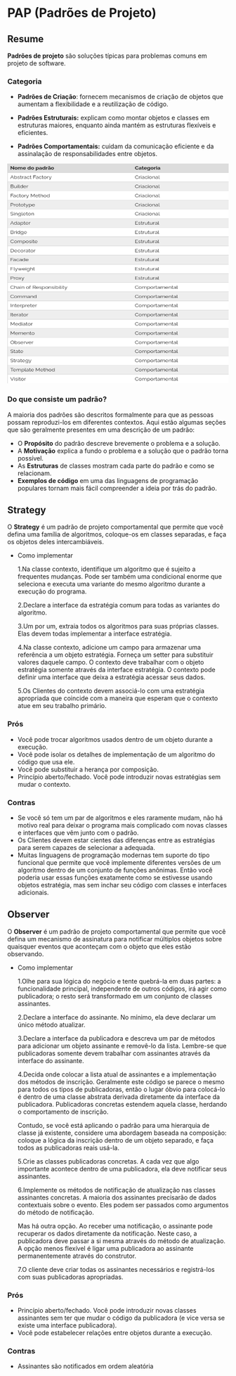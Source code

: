 # PAP (Padrões de Projeto)

## Resume
**Padrões de projeto** são soluções típicas para problemas comuns em projeto de software.

### Categoria
- **Padrões de Criação**: fornecem mecanismos de criação de objetos que aumentam a flexibilidade e a reutilização de código.
  
- **Padrões Estruturais:** explicam como montar objetos e classes em estruturas maiores, enquanto ainda mantém as estruturas flexíveis e eficientes.
  
- **Padrões Comportamentais:**  cuidam da comunicação eficiente e da assinalação de responsabilidades entre objetos.
  
<p align="center">
  <img width="550" height="500" src="padroesdeprojeto.png">
</p>

### Do que consiste um padrão?
A maioria dos padrões são descritos formalmente para que as pessoas possam reproduzi-los em diferentes contextos. Aqui estão algumas seções que são geralmente presentes em uma descrição de um padrão:
 - O **Propósito** do padrão descreve brevemente o problema e a solução.
 - A **Motivação** explica a fundo o problema e a solução que o padrão torna possível.
 - As **Estruturas** de classes mostram cada parte do padrão e como se relacionam.
 - **Exemplos de código** em uma das linguagens de programação populares tornam mais fácil compreender a ideia por trás do padrão.

## Strategy
O **Strategy** é um padrão de projeto comportamental que permite que você defina uma família de algoritmos, coloque-os em classes separadas, e faça os objetos deles intercambiáveis.

- Como implementar

    1.Na classe contexto, identifique um algoritmo que é sujeito a frequentes mudanças. Pode ser também uma condicional enorme que seleciona e executa uma variante do mesmo algoritmo durante a execução do programa.

    2.Declare a interface da estratégia comum para todas as variantes do algoritmo.

    3.Um por um, extraia todos os algoritmos para suas próprias classes. Elas devem todas implementar a interface estratégia.

    4.Na classe contexto, adicione um campo para armazenar uma referência a um objeto estratégia. Forneça um setter para substituir valores daquele campo. O contexto deve trabalhar com o objeto estratégia somente através da interface estratégia. O contexto pode definir uma interface que deixa a estratégia acessar seus dados.

    5.Os Clientes do contexto devem associá-lo com uma estratégia apropriada que coincide com a maneira que esperam que o contexto atue em seu trabalho primário.

### Prós
  - Você pode trocar algoritmos usados dentro de um objeto durante a execução.
  - Você pode isolar os detalhes de implementação de um algoritmo do código que usa ele.
  - Você pode substituir a herança por composição.
  - Princípio aberto/fechado. Você pode introduzir novas estratégias sem mudar o contexto.

### Contras
  - Se você só tem um par de algoritmos e eles raramente mudam, não há motivo real para deixar o programa mais complicado com novas classes e interfaces que vêm junto com o padrão.
  - Os Clientes devem estar cientes das diferenças entre as estratégias para serem capazes de selecionar a adequada.
  - Muitas linguagens de programação modernas tem suporte do tipo funcional que permite que você implemente diferentes versões de um algoritmo dentro de um conjunto de funções anônimas. Então você poderia usar essas funções exatamente como se estivesse usando objetos estratégia, mas sem inchar seu código com classes e interfaces adicionais.

## Observer
O **Observer** é um padrão de projeto comportamental que permite que você defina um mecanismo de assinatura para notificar múltiplos objetos sobre quaisquer eventos que aconteçam com o objeto que eles estão observando.

- Como implementar

    1.Olhe para sua lógica do negócio e tente quebrá-la em duas partes: a funcionalidade principal, independente de outros códigos, irá agir como publicadora; o resto será transformado em um conjunto de classes assinantes.

    2.Declare a interface do assinante. No mínimo, ela deve declarar um único método atualizar.

    3.Declare a interface da publicadora e descreva um par de métodos para adicionar um objeto assinante e removê-lo da lista. Lembre-se que publicadoras somente devem trabalhar com assinantes através da interface do assinante.

    4.Decida onde colocar a lista atual de assinantes e a implementação dos métodos de inscrição. Geralmente este código se parece o mesmo para todos os tipos de publicadoras, então o lugar óbvio para colocá-lo é dentro de uma classe abstrata derivada diretamente da interface da publicadora. Publicadoras concretas estendem aquela classe, herdando o comportamento de inscrição.

    Contudo, se você está aplicando o padrão para uma hierarquia de classe já existente, considere uma abordagem baseada na composição: coloque a lógica da inscrição dentro de um objeto separado, e faça todos as publicadoras reais usá-la.

    5.Crie as classes publicadoras concretas. A cada vez que algo importante acontece dentro de uma publicadora, ela deve notificar seus assinantes.

    6.Implemente os métodos de notificação de atualização nas classes assinantes concretas. A maioria dos assinantes precisarão de dados contextuais sobre o evento. Eles podem ser passados como argumentos do método de notificação.

   Mas há outra opção. Ao receber uma notificação, o assinante pode recuperar os dados diretamente da notificação. Neste caso, a publicadora deve passar a si mesma através do método de atualização. A opção menos flexível é ligar uma publicadora ao assinante permanentemente através do construtor.

    7.O cliente deve criar todas os assinantes necessários e registrá-los com suas publicadoras apropriadas.

### Prós
  - Princípio aberto/fechado. Você pode introduzir novas classes assinantes sem ter que mudar o código da publicadora (e vice versa se existe uma interface publicadora).
  - Você pode estabelecer relações entre objetos durante a execução.

### Contras
  - Assinantes são notificados em ordem aleatória

